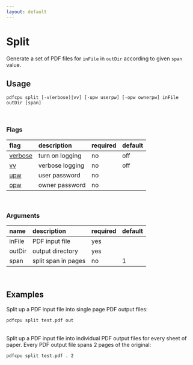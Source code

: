 ```yaml
---
layout: default
---
```


# Split

Generate a set of PDF files for `inFile` in `outDir` according to given `span` value.

## Usage

```
pdfcpu split [-v(erbose)|vv] [-upw userpw] [-opw ownerpw] inFile outDir [span]
```

<br>

### Flags

| flag                             | description         | required | default
|:---------------------------------|:--------------------|:---------|--------
| [verbose](../getting_started.md) | turn on logging     | no       | off
| [vv](../getting_started.md)      | verbose logging     | no       | off
| [upw](../getting_started.md)     | user password       | no
| [opw](../getting_started.md)     | owner password      | no

<br>

### Arguments

| name         | description         | required | default
|:-------------|:--------------------|:---------|:-
| inFile       | PDF input file      | yes
| outDir       | output directory    | yes
| span         | split span in pages | no       | 1

<br>

## Examples

Split up a PDF input file into single page PDF output files:
```sh
pdfcpu split test.pdf out
``` 

<br>
Split up a PDF input file into individual PDF output files for every sheet of paper. Every PDF output file spans 2 pages of the original:

```sh
pdfcpu split test.pdf . 2
```
